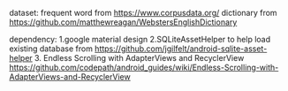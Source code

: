 dataset:
frequent word from https://www.corpusdata.org/
dictionary from https://github.com/matthewreagan/WebstersEnglishDictionary


dependency:
1.google material design
2.SQLiteAssetHelper to help load existing database from https://github.com/jgilfelt/android-sqlite-asset-helper
3. Endless Scrolling with AdapterViews and RecyclerView
https://github.com/codepath/android_guides/wiki/Endless-Scrolling-with-AdapterViews-and-RecyclerView